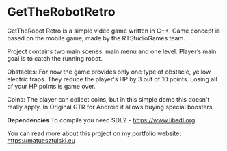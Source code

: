 # GetTheRobotRetro

GetTheRobot Retro is a simple video game written in C++. Game concept is based on the mobile game, made by the RTStudioGames team.

Project contains two main scenes: main menu and one level.
Player’s main goal is to catch the running robot. 

Obstacles: For now the game provides only one type of obstacle, yellow electric traps. They reduce the player's HP by 3 out of 10 points. Losing all of your HP points is game over.

Coins: The player can collect coins, but in this simple demo this doesn't really apply. In Original GTR for Android it allows buying special boosters.

**Dependencies**
To compile you need SDL2 - https://www.libsdl.org

You can read more about this project on my portfolio website: https://matuesztulski.eu

